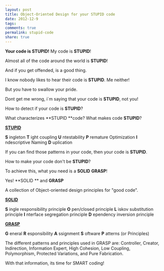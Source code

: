 ```yaml
---
layout: post
title: Object-Oriented Design for your STUPID code
date: 2012-12-9
tags: 
comments: true
permalink: stupid-code
share: true
---
```



**Your code is STUPID!**
My code is **STUPID**!

Almost all of the code around the world is **STUPID**!

And if you get offended, is a good thing.

I know nobody likes to hear their code is **STUPID**. Me neither!

But you have to swallow your pride.

Dont get me wrong, i´m saying that your code is **STUPID**, not you!

How to detect if your code is **STUPID**?

What characterizes **STUPID **code? What makes code **STUPID**?

[**STUPID**][1]

**S** ingleton
**T** ight coupling
**U** ntestability
**P** remature Optimization
**I** ndescriptive Naming
**D** uplication

If you can find those patterns in your code, then your code is **STUPID**.

How to make your code don't be **STUPID**?

To achieve this, what you need is a **SOLID** **GRASP**!

Yes! **SOLID ** and **GRASP**

A collection of Object-oriented design principles for "good code".

[**SOLID**][2]

**S** ingle responsibility principle
**O** pen/closed principle
**L** iskov substitution principle
**I** nterface segregation principle
**D** ependency inversion principle

[**GRASP**][3]

**G** eneral
**R** esponsibility
**A** ssignment
**S** oftware
**P** atterns (or Principles)

The different patterns and principles used in GRASP are: Controller, Creator, Indirection, Information Expert, High Cohesion, Low Coupling, Polymorphism, Protected Variations, and Pure Fabrication.

With that information, its time for SMART coding!

[1]: http://nikic.github.com/2011/12/27/Dont-be-STUPID-GRASP-SOLID.html
[2]: http://en.wikipedia.org/wiki/SOLID_(object-oriented_design)
[3]: http://en.wikipedia.org/wiki/GRASP_(object-oriented_design)
